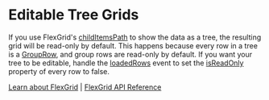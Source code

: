 Editable Tree Grids
===================

If you use FlexGrid's [childItemsPath](https://www.grapecity.com/wijmo/api/classes/wijmo_grid.flexgrid.html#childitemspath) to show the data as a tree, the resulting grid will be read-only by default. This happens because every row in a tree is a [GroupRow](https://www.grapecity.com/wijmo/api/classes/wijmo_grid.grouprow.html), and group rows are read-only by default. If you want your tree to be editable, handle the [loadedRows](https://www.grapecity.com/wijmo/api/classes/wijmo_grid.flexgrid.html#loadedrows) event to set the [isReadOnly](https://www.grapecity.com/wijmo/api/classes/wijmo_grid.row.html#isreadonly) property of every row to false.

[Learn about FlexGrid](https://www.grapecity.com/wijmo/flexgrid-javascript-data-grid) | [FlexGrid API Reference](https://www.grapecity.com/wijmo/api/classes/wijmo_grid.flexgrid.html)